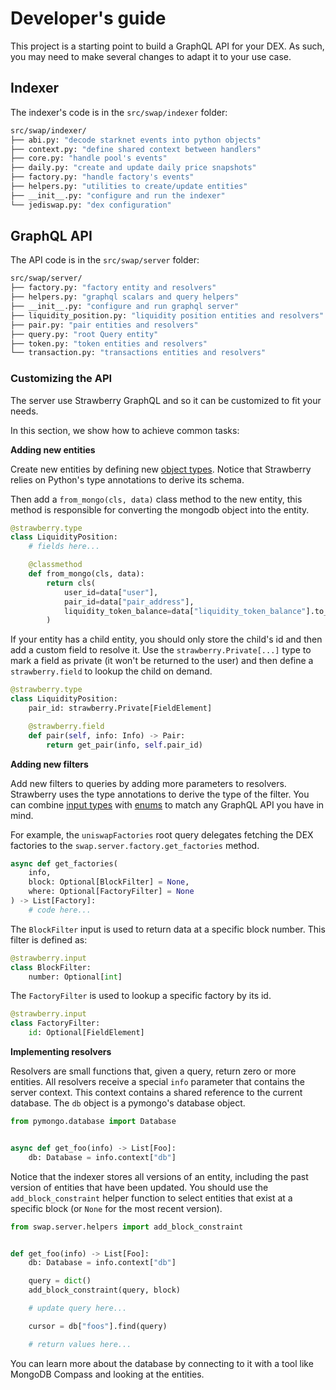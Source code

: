 # Developer's guide

This project is a starting point to build a GraphQL API for your DEX. As such, you may need to make several changes to adapt it to your use case.

## Indexer

The indexer's code is in the `src/swap/indexer` folder:

```ml
src/swap/indexer/
├── abi.py: "decode starknet events into python objects"
├── context.py: "define shared context between handlers"
├── core.py: "handle pool's events"
├── daily.py: "create and update daily price snapshots"
├── factory.py: "handle factory's events"
├── helpers.py: "utilities to create/update entities"
├── __init__.py: "configure and run the indexer"
└── jediswap.py: "dex configuration"
```

## GraphQL API

The API code is in the `src/swap/server` folder:

```ml
src/swap/server/
├── factory.py: "factory entity and resolvers"
├── helpers.py: "graphql scalars and query helpers"
├── __init__.py: "configure and run graphql server"
├── liquidity_position.py: "liquidity position entities and resolvers"
├── pair.py: "pair entities and resolvers"
├── query.py: "root Query entity"
├── token.py: "token entities and resolvers"
└── transaction.py: "transactions entities and resolvers"
```

### Customizing the API

The server use Strawberry GraphQL and so it can be customized to fit your needs.

In this section, we show how to achieve common tasks:


**Adding new entities**

Create new entities by defining new [object types](https://strawberry.rocks/docs/types/object-types).
Notice that Strawberry relies on Python's type annotations to derive its schema.

Then add a `from_mongo(cls, data)` class method to the new entity, this method is responsible for converting the mongodb object into the entity.

```py
@strawberry.type
class LiquidityPosition:
    # fields here...

    @classmethod
    def from_mongo(cls, data):
        return cls(
            user_id=data["user"],
            pair_id=data["pair_address"],
            liquidity_token_balance=data["liquidity_token_balance"].to_decimal(),
        )
```

If your entity has a child entity, you should only store the child's id and then add a custom field to resolve it. Use the `strawberry.Private[...]` type to mark a field as private (it won't be returned to the user) and then define a `strawberry.field` to lookup the child on demand.

```py
@strawberry.type
class LiquidityPosition:
    pair_id: strawberry.Private[FieldElement]

    @strawberry.field
    def pair(self, info: Info) -> Pair:
        return get_pair(info, self.pair_id)
```

**Adding new filters**

Add new filters to queries by adding more parameters to resolvers. Strawberry uses the type annotations to derive the type of the filter.
You can combine [input types](https://strawberry.rocks/docs/types/input-types) with [enums](https://strawberry.rocks/docs/types/enums) to match any GraphQL API you have in mind.

For example, the `uniswapFactories` root query delegates fetching the DEX factories to the `swap.server.factory.get_factories` method.

```py
async def get_factories(
    info,
    block: Optional[BlockFilter] = None,
    where: Optional[FactoryFilter] = None
) -> List[Factory]:
    # code here...
```

The `BlockFilter` input is used to return data at a specific block number. This filter is defined as:

```py
@strawberry.input
class BlockFilter:
    number: Optional[int]
```

The `FactoryFilter` is used to lookup a specific factory by its id.

```py
@strawberry.input
class FactoryFilter:
    id: Optional[FieldElement]
```


**Implementing resolvers**

Resolvers are small functions that, given a query, return zero or more entities.
All resolvers receive a special `info` parameter that contains the server context. This context contains a shared reference to the current database.
The `db` object is a pymongo's database object.

```py
from pymongo.database import Database


async def get_foo(info) -> List[Foo]:
    db: Database = info.context["db"]
```

Notice that the indexer stores all versions of an entity, including the past version of entities that have been updated.
You should use the `add_block_constraint` helper function to select entities that exist at a specific block (or `None` for the most recent version).

```py
from swap.server.helpers import add_block_constraint


def get_foo(info) -> List[Foo]:
    db: Database = info.context["db"]

    query = dict()
    add_block_constraint(query, block)

    # update query here...

    cursor = db["foos"].find(query)

    # return values here...
```

You can learn more about the database by connecting to it with a tool like MongoDB Compass and looking at the entities.